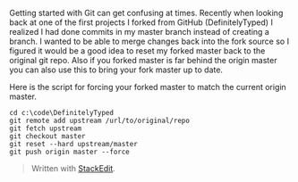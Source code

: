 Getting started with Git can get confusing at times.  Recently when looking back at one of the first projects I forked from GitHub (DefinitelyTyped) I realized I had done commits in my master branch instead of creating a branch.  I wanted to be able to merge changes back into the fork source so I figured it would be a good idea to reset my forked master back to the original git repo.  Also if you forked master is far behind the origin master you can also use this to bring your fork master up to date.

Here is the script for forcing your forked master to match the current origin master.

```
cd c:\code\DefinitelyTyped
git remote add upstream /url/to/original/repo
git fetch upstream
git checkout master
git reset --hard upstream/master  
git push origin master --force 
```

> Written with [StackEdit](https://stackedit.io/).
<!--stackedit_data:
eyJoaXN0b3J5IjpbLTg1MjcwNzg3OV19
-->